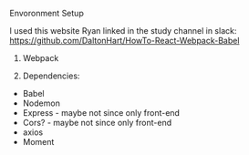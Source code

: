 Envoronment Setup

I used this website Ryan linked in the study channel in slack:
https://github.com/DaltonHart/HowTo-React-Webpack-Babel

1) Webpack

2) Dependencies:
- Babel
- Nodemon
- Express - maybe not since only front-end
- Cors? - maybe not since only front-end
- axios
- Moment


